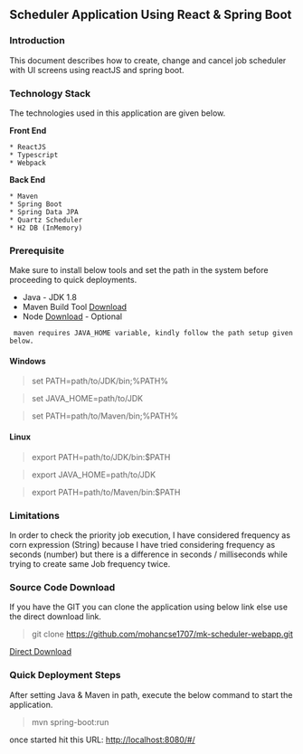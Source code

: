 ## Scheduler Application Using React & Spring Boot

### Introduction

This document describes how to create, change and cancel job scheduler with UI screens using reactJS and spring boot.

### Technology Stack

The technologies used in this application are given below. 

   **Front End**

    * ReactJS 
    * Typescript
    * Webpack

   **Back End**

    * Maven
    * Spring Boot
    * Spring Data JPA
    * Quartz Scheduler
    * H2 DB (InMemory)
    
### Prerequisite

Make sure to install below tools and set the path in the system before proceeding to quick deployments.

* Java - JDK 1.8
* Maven Build Tool [Download][Maven]
* Node [Download][Node] - Optional

``` maven requires JAVA_HOME variable, kindly follow the path setup given below.```

#### Windows

> set PATH=path/to/JDK/bin;%PATH%

> set JAVA_HOME=path/to/JDK

> set PATH=path/to/Maven/bin;%PATH%

#### Linux

> export PATH=path/to/JDK/bin:$PATH

> export JAVA_HOME=path/to/JDK

> export PATH=path/to/Maven/bin:$PATH

### Limitations 

In order to check the priority job execution, I have considered frequency as corn expression (String) because I have tried considering frequency as seconds (number) but there is a difference in seconds / milliseconds while trying to create same Job frequency twice.  

### Source Code Download

If you have the GIT you can clone the application using below link else use the direct download link. 

> git clone https://github.com/mohancse1707/mk-scheduler-webapp.git

[Direct Download][Direct Download]

### Quick Deployment Steps

After setting Java & Maven in path, execute the below command to start the application.

> mvn spring-boot:run

once started hit this URL: [http://localhost:8080/#/](http://localhost:8080/#/) 


[Direct Download]: https://github.com/mohancse1707/mk-scheduler-webapp/archive/master.zip
[Maven]:https://repo.maven.apache.org/maven2/org/apache/maven/apache-maven/3.5.4/apache-maven-3.5.4-bin.zip
[Node]:https://nodejs.org/download/release/v10.15.3/



